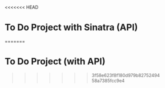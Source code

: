 <<<<<<< HEAD
# To Do Project with Sinatra (API)
=======
# To Do Project (with API)
>>>>>>> 3f58e623f8f180d979b8275249458a7385fcc9e4
